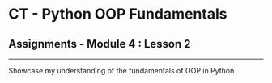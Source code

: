 # CT - Python OOP Fundamentals

## Assignments - Module 4 : Lesson 2

---

Showcase my understanding of the fundamentals of OOP in Python